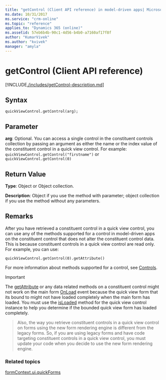 ```yaml
---
title: "getControl (Client API reference) in model-driven apps| MicrosoftDocs"
ms.date: 10/31/2017
ms.service: "crm-online"
ms.topic: "reference"
applies_to: "Dynamics 365 (online)"
ms.assetid: 57eb6b4b-90c1-4d56-b4b0-a7160af17f8f
author: "KumarVivek"
ms.author: "kvivek"
manager: "amyla"
---
```

# getControl (Client API reference)



[!INCLUDE[./includes/getControl-description.md](./includes/getControl-description.md)]

## Syntax

`quickViewControl.getControl(arg);`

## Parameter

**arg**: Optional. You can access a single control in the constituent controls collection by passing an argument as either the name or the index value of the constituent control in a quick view control. For example: `quickViewControl.getControl("firstname")` or `quickViewControl.getControl(0)`


## Return Value

**Type**: Object or Object collection.

**Description**: Object if you use the method with parameter; object collection if you use the method without any parameters.

## Remarks

After you have retrieved a constituent control in a quick view control, you can use any of the methods supported for a control in model-driven apps on the constituent control that does not alter the constituent control data. This is because constituent controls in a quick view control are read only. For example, you can use: 

`quickViewControl.getControl(0).getAttribute()` 

For more information about methods supported for a control, see [Controls](../controls.md).

>[!IMPORTANT]
>The [getAttribute](../controls/getAttribute.md) or any data related methods on a constituent control might not work on the main form [OnLoad](../events/form-onload.md) event because the quick view form that its bound to might not have loaded completely when the main form has loaded. You must use the [isLoaded](isLoaded.md) method for the quick view control instance to help you determine if the bounded quick view form has loaded completely. 

>Also, the way you retrieve constituent controls in a quick view control on forms using the new form rendering engine is different from the legacy forms. So, if you are using legacy forms and have code targeting constituent controls in a quick view control, you must update your code when you decide to use the new form rendering engine.

### Related topics

[formContext.ui.quickForms](../formContext-ui-quickForms.md)



